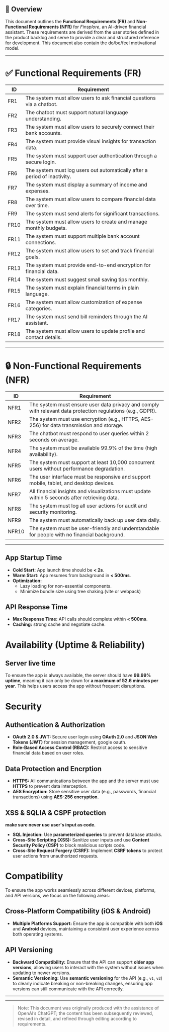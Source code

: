 ## 📌 Overview
This document outlines the **Functional Requirements (FR)** and **Non-Functional Requirements (NFR)** for *Finsplore*, an AI-driven financial assistant. These requirements are derived from the user stories defined in the product backlog and serve to provide a clear and structured reference for development. This document also contain the do/be/feel motivational model.

---

# ✅ Functional Requirements (FR)

| ID   | Requirement                                                                 |
|------|------------------------------------------------------------------------------|
| FR1  | The system must allow users to ask financial questions via a chatbot.       |
| FR2  | The chatbot must support natural language understanding.                    |
| FR3  | The system must allow users to securely connect their bank accounts.        |
| FR4  | The system must provide visual insights for transaction data.               |
| FR5  | The system must support user authentication through a secure login.         |
| FR6  | The system must log users out automatically after a period of inactivity.   |
| FR7  | The system must display a summary of income and expenses.                   |
| FR8  | The system must allow users to compare financial data over time.            |
| FR9  | The system must send alerts for significant transactions.                   |
| FR10 | The system must allow users to create and manage monthly budgets.           |
| FR11 | The system must support multiple bank account connections.                  |
| FR12 | The system must allow users to set and track financial goals.               |
| FR13 | The system must provide end-to-end encryption for financial data.           |
| FR14 | The system must suggest small saving tips monthly.                          |
| FR15 | The system must explain financial terms in plain language.                  |
| FR16 | The system must allow customization of expense categories.                  |
| FR17 | The system must send bill reminders through the AI assistant.               |
| FR18 | The system must allow users to update profile and contact details.          |

---

# 🔒 Non-Functional Requirements (NFR)

| ID    | Requirement                                                                                          |
|-------|------------------------------------------------------------------------------------------------------|
| NFR1  | The system must ensure user data privacy and comply with relevant data protection regulations (e.g., GDPR). |
| NFR2  | The system must use encryption (e.g., HTTPS, AES-256) for data transmission and storage.            |
| NFR3  | The chatbot must respond to user queries within 2 seconds on average.                               |
| NFR4  | The system must be available 99.9% of the time (high availability).                                  |
| NFR5  | The system must support at least 10,000 concurrent users without performance degradation.            |
| NFR6  | The user interface must be responsive and support mobile, tablet, and desktop devices.              |
| NFR7  | All financial insights and visualizations must update within 5 seconds after retrieving data.        |
| NFR8  | The system must log all user actions for audit and security monitoring.                              |
| NFR9  | The system must automatically back up user data daily.                                               |
| NFR10 | The system must be user-friendly and understandable for people with no financial background.        |

---

## App Startup Time
- **Cold Start:** App launch time should be **< 2s**.  
- **Warm Start:** App resumes from background in **< 500ms**.  
- **Optimization:**  
  - Lazy loading for non-essential components.  
  - Minimize bundle size using tree shaking.(vite or webpack)

## API Response Time
- **Max Response Time:** API calls should complete within **< 500ms**.  
- **Caching:** strong cache and negotiate cache.

# Availability (Uptime & Reliability)

## Server live time
To ensure the app is always available, the server should have **99.99% uptime**, meaning it can only be down for **a maximum of 52.6 minutes per year**. This helps users access the app without frequent disruptions.  

# Security

## Authentication & Authorization
- **OAuth 2.0 & JWT:** Secure user login using **OAuth 2.0** and **JSON Web Tokens (JWT)** for session management, google oauth.
- **Role-Based Access Control (RBAC):** Restrict access to sensitive financial data based on user roles.

## Data Protection and Encrption
- **HTTPS:** All communications between the app and the server must use **HTTPS** to prevent data interception.
- **AES Encryption:** Store sensitive user data (e.g., passwords, financial transactions) using **AES-256 encryption**.

## XSS & SQLIA & CSPF protection
**make sure never use user's input as code.**
- **SQL Injection:** Use **parameterized queries** to prevent database attacks.
- **Cross-Site Scripting (XSS):** Sanitize user inputs and use **Content Security Policy (CSP)** to block malicious scripts code.
- **Cross-Site Request Forgery (CSRF):** Implement **CSRF tokens** to protect user actions from unauthorized requests.

# Compatibility

To ensure the app works seamlessly across different devices, platforms, and API versions, we focus on the following areas:

## Cross-Platform Compatibility (iOS & Android)
- **Multiple Platforms Support:** Ensure the app is compatible with both **iOS** and **Android** devices, maintaining a consistent user experience across both operating systems.

## API Versioning
- **Backward Compatibility:** Ensure that the API can support **older app versions**, allowing users to interact with the system without issues when updating to newer versions.
- **Semantic Versioning:** Use **semantic versioning** for the API (e.g., `v1`, `v2`) to clearly indicate breaking or non-breaking changes, ensuring app versions can still communicate with the API correctly.

---

---

> Note: This document was originally produced with the assistance of OpenAI’s ChatGPT; the content has been subsequently reviewed, revised in detail, and refined through editing according to requirements.
